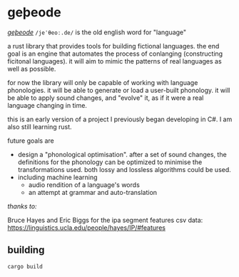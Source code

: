 # geþeode

*[geþeode](https://en.wiktionary.org/wiki/geþeode)* `/jeˈθeoː.de/` is the old english word for 
"language"

a rust library that provides tools for building fictional languages. the end 
goal is an engine that automates the process of conlanging (constructing ficitonal languages).
it will aim to mimic the patterns of real languages as well as possible.

for now the library will only be capable of working with language phonologies.
it will be able to generate or load a user-built phonology. it will be able to apply sound changes,
and "evolve" it, as if it were a real language changing in time.

this is an early version of a project I previously began developing in C#. I am also
still learning rust. 

future goals are
- design a "phonological optimisation". after a set of sound changes, the definitions 
    for the phonology can be optimized to minimise the transformations used. both lossy and lossless
    algorithms could be used.
- including machine learning
  - audio rendition of a language's words
  - an attempt at grammar and auto-translation

*thanks to:*

Bruce Hayes and Eric Biggs for the ipa segment features csv data:
https://linguistics.ucla.edu/people/hayes/IP/#features


## building

`cargo build`
